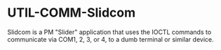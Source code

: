 UTIL-COMM-Slidcom
=================

Slidcom is a PM "Slider" application that uses the IOCTL commands to communicate via COM1, 2, 3, or 4, to a dumb terminal or similar device.
